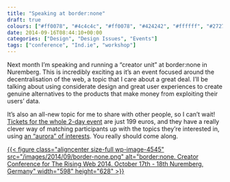 ```yaml
---
title: "Speaking at border:none"
draft: true
colours: ["#ff0078", "#4c4c4c", "#ff0078", "#424242", "#ffffff", "#272727", "#ffffff"]
date: 2014-09-16T08:44:10+00:00
categories: ["Design", "Design Issues", "Events"]
tags: ["conference", "Ind.ie", "workshop"]
---
```


Next month I’m speaking and running a “creator unit” at border:none in Nuremberg. This is incredibly exciting as it’s an event focused around the decentralisation of the web, a topic that I care about a great deal. I’ll be talking about using considerate design and great user experiences to create genuine alternatives to the products that make money from exploiting their users’ data.

It’s also an all-new topic for me to share with other people, so I can’t wait! [Tickets for the whole 2-day event](https://border-none.net/2014/tickets) are just 199 euros, and they have a really clever way of matching participants up with the topics they’re interested in, using [an “aurora” of interests](https://border-none.net/2014/tickets#c67). You really should come along.

[{{< figure class="aligncenter size-full wp-image-4545" src="/images/2014/09/border-none.png" alt="border:none. Creator Conference for The Rising Web 2014. October 17th - 18th Nuremberg, Germany" width="598" height="628" >}}](https://border-none.net/2014)

	